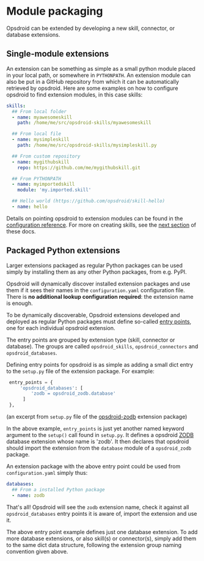 # Module packaging

Opsdroid can be extended by developing a new skill, connector, or database extensions.

## Single-module extensions

An extension can be something as simple as a small python module placed in your local path, or somewhere in `PYTHONPATH`.
An extension module can also be put in a GitHub repository from which it can be automatically retrieved by opsdroid. Here are
some examples on how to configure opsdroid to find extension modules, in this case skills:

```yaml
skills:
  ## From local folder
  - name: myawesomeskill
    path: /home/me/src/opsdroid-skills/myawesomeskill

  ## From local file
  - name: mysimpleskill
    path: /home/me/src/opsdroid-skills/mysimpleskill.py

  ## From custom repository
  - name: mygithubskill
    repo: https://github.com/me/mygithubskill.git

  ## From PYTHONPATH
  - name: myimportedskill
    module: 'my.imported.skill'

  ## Hello world (https://github.com/opsdroid/skill-hello)
  - name: hello
```

Details on pointing opsdroid to extension modules can be found in the [configuration reference](configuration).
For more on creating skills, see the [next section](skills/index) of these docs.

## Packaged Python extensions

Larger extensions packaged as regular Python packages can be used simply by installing them as any other Python packages,
from e.g. PyPI.

Opsdroid will dynamically discover installed extension packages and use them if it sees their names in the `configuration.yaml`
configuration file. There is **no additional lookup configuration required**: the extension name is enough.

To be dynamically discoverable, Opsdroid extensions developed and deployed as regular Python packages must define so-called
[entry points](https://setuptools.readthedocs.io/en/latest/setuptools.html#dynamic-discovery-of-services-and-plugins),
one for each individual opsdroid extension.

The entry points are grouped by extension type (skill, connector or database). The groups are called `opsdroid_skills`,
`opsdroid_connectors` and `opsdroid_databases`.

Defining entry points for opsdroid is as simple as adding a small dict entry to the `setup.py` file of the extension
package. For example:

```python
 entry_points = {
     'opsdroid_databases': [
         'zodb = opsdroid_zodb.database'
      ]
 },
```

(an excerpt from `setup.py` file of the [opsdroid-zodb](https://github.com/koodaamo/opsdroid-zodb) extension package)

In the above example, `entry_points` is just yet another named keyword argument to the `setup()` call found in `setup.py`.
It defines a opsdroid [ZODB](http://www.zodb.org) database extension whose name is 'zodb'. It then declares that opsdroid
should import the extension from the `database` module of a `opsdroid_zodb` package.

An extension package with the above entry point could be used from `configuration.yaml` simply thus:

```yaml
databases:
  ## From a installed Python package
  - name: zodb
```

That's all! Opsdroid will see the `zodb` extension name, check it against all `opsdroid_databases` entry points it is aware of,
import the extension and use it.

The above entry point example defines just one database extension. To add more database extensions, or also skill(s) or
connector(s), simply add them to the same dict data structure, following the extension group naming convention given above.
